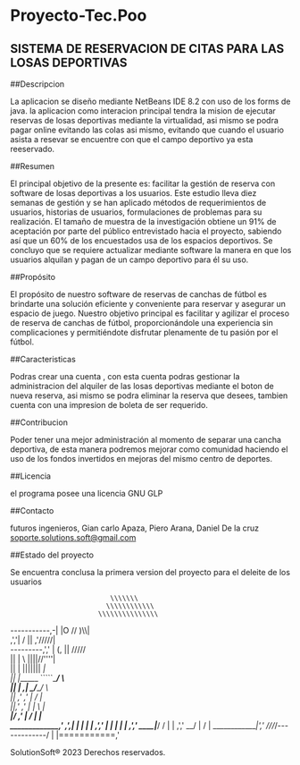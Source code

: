 # Proyecto-Tec.Poo
SISTEMA DE RESERVACION DE CITAS PARA LAS LOSAS DEPORTIVAS 
----------------------------------------------------------------------------------------------------------------------------------------------------------
##Descripcion

La aplicacion  se diseño mediante NetBeans IDE 8.2 con uso de los forms de java. 
la aplicacion como interacion principal tendra la mision de ejecutar  reservas de losas deportivas mediante la virtualidad, asi mismo se podra pagar online
evitando las colas asi mismo, evitando que cuando el usuario asista a resevar se encuentre con que el campo deportivo ya esta reeservado.

##Resumen

El principal objetivo de la presente es: facilitar la gestión de reserva con software de losas deportivas a los usuarios. Este estudio lleva diez semanas de gestión y se han aplicado métodos de requerimientos de usuarios, historias de usuarios, formulaciones de problemas para su realización.
El tamaño de muestra de la investigación obtiene un 91% de aceptación por parte del público entrevistado hacia el proyecto, sabiendo así que un 60% de los encuestados usa de los espacios deportivos. Se concluyo que se requiere actualizar mediante software la
manera en que los usuarios alquilan y pagan de un campo deportivo para él su uso.  

##Propósito

El propósito de nuestro software de reservas de canchas de fútbol es brindarte una solución eficiente y conveniente para reservar y asegurar un espacio de juego. Nuestro objetivo principal es facilitar y agilizar el proceso de reserva de canchas de fútbol, proporcionándole una experiencia sin complicaciones y permitiéndote disfrutar plenamente de tu pasión por el fútbol.


##Caracteristicas

 Podras crear una cuenta , con esta cuenta podras gestionar la administracion del alquiler de las losas deportivas
 mediante el boton de nueva reserva, asi mismo se podra eliminar la reserva que desees, tambien cuenta con una impresion de boleta de ser requerido.


##Contribucion

Poder tener una mejor administración al momento de separar una cancha deportiva, de esta manera podremos mejorar como comunidad haciendo el uso de los fondos invertidos en mejoras del mismo centro de deportes.


##Licencia 

el programa posee una licencia GNU GLP


##Contacto

 futuros ingenieros, Gian carlo Apaza, Piero Arana, Daniel De la cruz
 soporte.solutions.soft@gmail.com
 

 ##Estado del proyecto

Se encuentra conclusa la primera version del proyecto  para el deleite de los usuarios




                             \\\\\\\
                            \\\\\\\\\\\\
                          \\\\\\\\\\\\\\\
  -----------,-|           |O   // )\\\\|                
           ,','|          /    || ,'/////|               
---------,','  |         (,    ||   /////                
         ||    |          \\  ||||//''''|                
         ||    |           |||||||     _|                
         ||    |______      `````\____/ \                
         ||    |     ,|         _/_____/ \               
         ||  ,'    ,' |        /          |                             
         ||,'    ,'   |       |         \  |                                
_________|/    ,'     |      /           | |             
_____________,'      ,',_____|      |    | |
             |     ,','      |      |    | |
             |   ,','    ____|_____/    /  |
             | ,','  __/ |             /   |
_____________|','   ///_/-------------/   |
              |===========,'

SolutionSoft® 2023 Derechos reservados.
